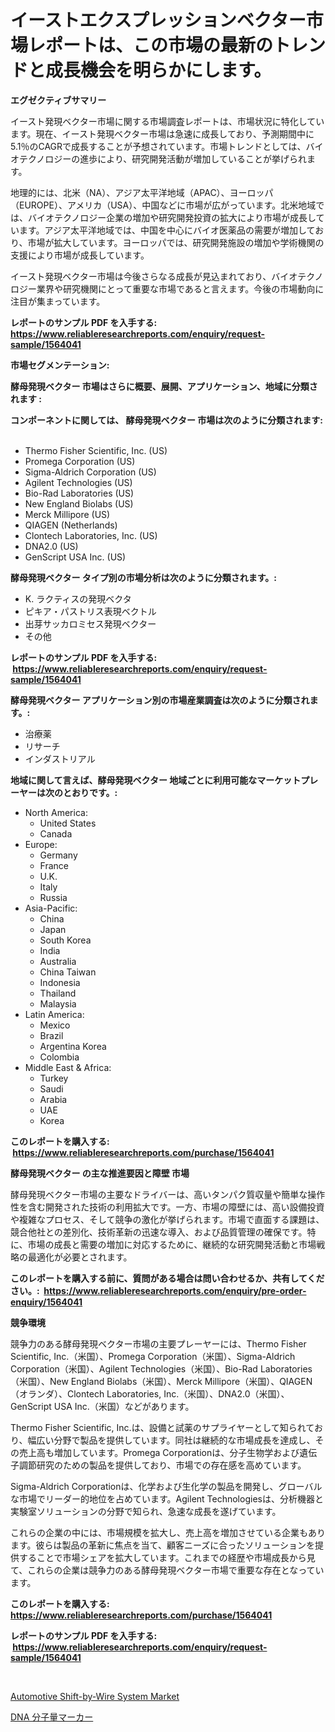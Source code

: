 <p><h1>イーストエクスプレッションベクター市場レポートは、この市場の最新のトレンドと成長機会を明らかにします。</h1></p><p><strong>エグゼクティブサマリー</strong></p>
<p><p>イースト発現ベクター市場に関する市場調査レポートは、市場状況に特化しています。現在、イースト発現ベクター市場は急速に成長しており、予測期間中に5.1％のCAGRで成長することが予想されています。市場トレンドとしては、バイオテクノロジーの進歩により、研究開発活動が増加していることが挙げられます。</p><p>地理的には、北米（NA）、アジア太平洋地域（APAC）、ヨーロッパ（EUROPE）、アメリカ（USA）、中国などに市場が広がっています。北米地域では、バイオテクノロジー企業の増加や研究開発投資の拡大により市場が成長しています。アジア太平洋地域では、中国を中心にバイオ医薬品の需要が増加しており、市場が拡大しています。ヨーロッパでは、研究開発施設の増加や学術機関の支援により市場が成長しています。</p><p>イースト発現ベクター市場は今後さらなる成長が見込まれており、バイオテクノロジー業界や研究機関にとって重要な市場であると言えます。今後の市場動向に注目が集まっています。</p></p>
<p><strong>レポートのサンプル PDF を入手する: <a href="https://www.reliableresearchreports.com/enquiry/request-sample/1564041">https://www.reliableresearchreports.com/enquiry/request-sample/1564041</a></strong></p>
<p><strong>市場セグメンテーション:</strong></p>
<p><strong> 酵母発現ベクター 市場はさらに概要、展開、アプリケーション、地域に分類されます :</strong></p>
<p><strong>コンポーネントに関しては、 酵母発現ベクター 市場は次のように分類されます: &nbsp;</strong></p>
<p><ul><li>Thermo Fisher Scientific, Inc. (US)</li><li>Promega Corporation (US)</li><li>Sigma-Aldrich Corporation (US)</li><li>Agilent Technologies (US)</li><li>Bio-Rad Laboratories (US)</li><li>New England Biolabs (US)</li><li>Merck Millipore (US)</li><li>QIAGEN (Netherlands)</li><li>Clontech Laboratories, Inc. (US)</li><li>DNA2.0 (US)</li><li>GenScript USA Inc. (US)</li></ul></p>
<p><strong> 酵母発現ベクター タイプ別の市場分析は次のように分類されます。:</strong></p>
<p><ul><li>K. ラクティスの発現ベクタ</li><li>ピキア・パストリス表現ベクトル</li><li>出芽サッカロミセス発現ベクター</li><li>その他</li></ul></p>
<p><strong>レポートのサンプル PDF を入手する: &nbsp;<a href="https://www.reliableresearchreports.com/enquiry/request-sample/1564041">https://www.reliableresearchreports.com/enquiry/request-sample/1564041</a></strong></p>
<p><strong> 酵母発現ベクター アプリケーション別の市場産業調査は次のように分類されます。:</strong></p>
<p><ul><li>治療薬</li><li>リサーチ</li><li>インダストリアル</li></ul></p>
<p><strong>地域に関して言えば、酵母発現ベクター 地域ごとに利用可能なマーケットプレーヤーは次のとおりです。:</strong></p>
<p><ul>
    <li>
        North America:
        <ul>
            <li>United States</li>
            <li>Canada</li>
        </ul>
    </li>
    <li>
        Europe:
        <ul>
            <li>Germany</li>
            <li>France</li>
            <li>U.K.</li>
            <li>Italy</li>
            <li>Russia</li>
        </ul>
    </li>
    <li>
        Asia-Pacific:
        <ul>
            <li>China</li>
            <li>Japan</li>
            <li>South Korea</li>
            <li>India</li>
            <li>Australia</li>
            <li>China Taiwan</li>
            <li>Indonesia</li>
            <li>Thailand</li>
            <li>Malaysia</li>
        </ul>
    </li>
    <li>
        Latin America:
        <ul>
            <li>Mexico</li>
            <li>Brazil</li>
            <li>Argentina Korea</li>
            <li>Colombia</li>
        </ul>
    </li>
    <li>
        Middle East & Africa:
        <ul>
            <li>Turkey</li>
            <li>Saudi</li>
            <li>Arabia</li>
            <li>UAE</li>
            <li>Korea</li>
        </ul>
    </li>
    </ul></p>
<p><strong>このレポートを購入する: &nbsp;<a href="https://www.reliableresearchreports.com/purchase/1564041">https://www.reliableresearchreports.com/purchase/1564041</a></strong></p>
<p><strong>酵母発現ベクター の主な推進要因と障壁 市場</strong></p>
<p><p>酵母発現ベクター市場の主要なドライバーは、高いタンパク質収量や簡単な操作性を含む開発された技術の利用拡大です。一方、市場の障壁には、高い設備投資や複雑なプロセス、そして競争の激化が挙げられます。市場で直面する課題は、競合他社との差別化、技術革新の迅速な導入、および品質管理の確保です。特に、市場の成長と需要の増加に対応するために、継続的な研究開発活動と市場戦略の最適化が必要とされます。</p></p>
<p><strong>このレポートを購入する前に、質問がある場合は問い合わせるか、共有してください。:&nbsp; <a href="https://www.reliableresearchreports.com/enquiry/pre-order-enquiry/1564041">https://www.reliableresearchreports.com/enquiry/pre-order-enquiry/1564041</a></strong></p>
<p><strong>競争環境</strong></p>
<p><p>競争力のある酵母発現ベクター市場の主要プレーヤーには、Thermo Fisher Scientific, Inc.（米国）、Promega Corporation（米国）、Sigma-Aldrich Corporation（米国）、Agilent Technologies（米国）、Bio-Rad Laboratories（米国）、New England Biolabs（米国）、Merck Millipore（米国）、QIAGEN（オランダ）、Clontech Laboratories, Inc.（米国）、DNA2.0（米国）、GenScript USA Inc.（米国）などがあります。</p><p>Thermo Fisher Scientific, Inc.は、設備と試薬のサプライヤーとして知られており、幅広い分野で製品を提供しています。同社は継続的な市場成長を達成し、その売上高も増加しています。Promega Corporationは、分子生物学および遺伝子調節研究のための製品を提供しており、市場での存在感を高めています。</p><p>Sigma-Aldrich Corporationは、化学および生化学の製品を開発し、グローバルな市場でリーダー的地位を占めています。Agilent Technologiesは、分析機器と実験室ソリューションの分野で知られ、急速な成長を遂げています。</p><p>これらの企業の中には、市場規模を拡大し、売上高を増加させている企業もあります。彼らは製品の革新に焦点を当て、顧客ニーズに合ったソリューションを提供することで市場シェアを拡大しています。これまでの経歴や市場成長から見て、これらの企業は競争力のある酵母発現ベクター市場で重要な存在となっています。</p></p>
<p><strong>このレポートを購入する: &nbsp; <a href="https://www.reliableresearchreports.com/purchase/1564041">https://www.reliableresearchreports.com/purchase/1564041</a></strong></p>
<p><strong>レポートのサンプル PDF を入手する: &nbsp;<a href="https://www.reliableresearchreports.com/enquiry/request-sample/1564041">https://www.reliableresearchreports.com/enquiry/request-sample/1564041</a></strong><strong></strong></p>
<p>&nbsp;</p>
<p><p><a href="https://automatic-knee-4c7.notion.site/Automotive-Shift-by-Wire-System-Market-Challenges-Opportunities-and-Growth-Drivers-and-Major-Mark-b9f175d537b64d029d54e7b19b4bdd60">Automotive Shift-by-Wire System Market</a></p><p><a href="https://github.com/Sophiaard2003/Market-Research-Report-List-1/blob/main/21173526277.md">DNA 分子量マーカー</a></p></p>
